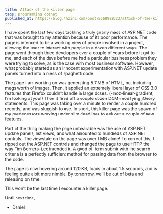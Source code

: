 ```yaml
---
title: Attack of the killer page
tags: programming dotnet
published_at: https://blog.thzinc.com/post/5660988323/attack-of-the-killer-page
---
```


I have spent the last few days tackling a truly gnarly mess of ASP.NET code that was brought to my attention because of its poor performance. The page is intended to be a working view of people involved in a project, allowing the user to interact with people in a dozen different ways. The page went through three developers over a couple of years before it got to me, and each of the devs before me had a particular business problem they were trying to solve, as is the case with most business software. However, what probably started as an innocent experimentation with ASP.NET update panels turned into a mess of spaghetti code.

The page I am working on was generating 8.7 MB of HTML, not including megs worth of images. Then, it applied an extremely liberal layer of CSS 3.0 features that Firefox couldn’t handle in large doses. (-moz-linear-gradient, I’m looking at you!) Then it fired off a couple dozen DOM-modifying jQuery statements. This page was taking over a minute to render a couple hundred records, and was sluggish to use. In short, this killer page was the spawn of my predecessors working under slim deadlines to eek out a couple of new features.

Part of the thing making the page unbearable was the use of ASP.NET update panels, list views, and what amounted to hundreds of ASP.NET controls. The viewstate on the page was over 1 MB alone! To correct this, I ripped out the ASP.NET controls and changed the page to use HTTP the way Tim Berners-Lee intended it. A good ol’ form submit with the search criteria is a perfectly sufficient method for passing data from the browser to the code.

The page is now hovering around 120 KB, loads in about 1.5 seconds, and is feeling quite a bit more nimble. By tomorrow, we’ll be out of beta and releasing on time.

This won’t be the last time I encounter a killer page.

Until next time,

- Daniel
